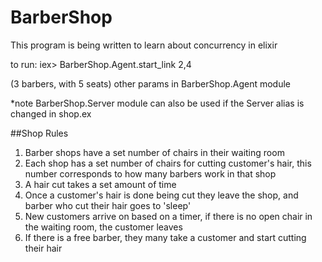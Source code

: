 # BarberShop

This program is being written to learn about concurrency in elixir
  
  to run: 
  	 iex> BarberShop.Agent.start_link 2,4

  (3 barbers, with 5 seats)
  other params in BarberShop.Agent module

  *note BarberShop.Server module can also be used if the Server alias is changed in shop.ex

  ##Shop Rules
  1. Barber shops have a set number of chairs in their
     waiting room
  2. Each shop has a set number of chairs for cutting
     customer's hair, this number  corresponds to how
     many barbers work in that shop
  3. A hair cut takes a set amount of time
  4. Once a customer's hair is done being cut they leave
     the shop, and barber who cut their hair goes to 'sleep'
  5. New customers arrive on based on a timer, if there
     is no open chair in the waiting room, the customer
     leaves
  6. If there is a free barber, they many take a customer
     and start cutting their hair

